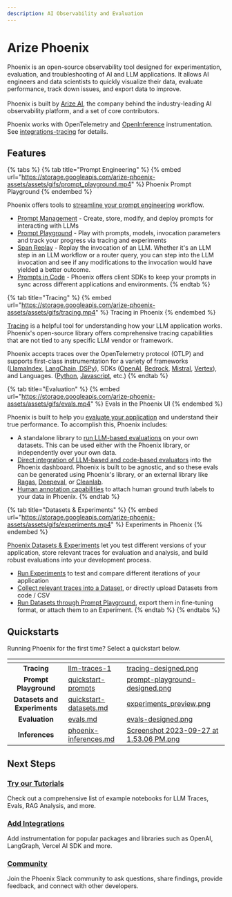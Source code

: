 ```yaml
---
description: AI Observability and Evaluation
---
```


# Arize Phoenix

Phoenix is an open-source observability tool designed for experimentation, evaluation, and troubleshooting of AI and LLM applications. It allows AI engineers and data scientists to quickly visualize their data, evaluate performance, track down issues, and export data to improve.\
\
Phoenix is built by [Arize AI](https://www.arize.com), the company behind the industry-leading AI observability platform, and a set of core contributors.

Phoenix works with OpenTelemetry and [OpenInference](https://github.com/Arize-ai/openinference) instrumentation. See [integrations-tracing](tracing/integrations-tracing/ "mention") for details.

## Features

{% tabs %}
{% tab title="Prompt Engineering" %}
{% embed url="https://storage.googleapis.com/arize-phoenix-assets/assets/gifs/prompt_playground.mp4" %}
Phoenix Prompt Playground
{% endembed %}

Phoenix offers tools to [streamline your prompt engineering](prompt-engineering/overview-prompts.md) workflow.

* [Prompt Management](prompt-engineering/overview-prompts/prompt-management.md) - Create, store, modify, and deploy prompts for interacting with LLMs
* [Prompt Playground](prompt-engineering/overview-prompts/prompt-playground.md) - Play with prompts, models, invocation parameters and track your progress via tracing and experiments
* [Span Replay](./#span-replay) - Replay the invocation of an LLM. Whether it's an LLM step in an LLM workflow or a router query, you can step into the LLM invocation and see if any modifications to the invocation would have yielded a better outcome.
* [Prompts in Code](prompt-engineering/overview-prompts/prompts-in-code.md) - Phoenix offers client SDKs to keep your prompts in sync across different applications and environments.
{% endtab %}

{% tab title="Tracing" %}
{% embed url="https://storage.googleapis.com/arize-phoenix-assets/assets/gifs/tracing.mp4" %}
Tracing in Phoenix
{% endembed %}

[Tracing](tracing/llm-traces.md) is a helpful tool for understanding how your LLM application works. Phoenix's open-source library offers comprehensive tracing capabilities that are not tied to any specific LLM vendor or framework.&#x20;

Phoenix accepts traces over the OpenTelemetry protocol (OTLP) and supports first-class instrumentation for a variety of frameworks ([LlamaIndex](tracing/integrations-tracing/llamaindex.md), [LangChain](tracing/integrations-tracing/langchain.md),[ DSPy](tracing/integrations-tracing/dspy.md)), SDKs ([OpenAI](tracing/integrations-tracing/openai.md), [Bedrock](tracing/integrations-tracing/bedrock.md), [Mistral](tracing/integrations-tracing/mistralai.md), [Vertex](tracing/integrations-tracing/vertexai.md)), and Languages. ([Python](tracing/integrations-tracing/#python), [Javascript](tracing/how-to-tracing/setup-tracing/javascript.md), etc.)
{% endtab %}

{% tab title="Evaluation" %}
{% embed url="https://storage.googleapis.com/arize-phoenix-assets/assets/gifs/evals.mp4" %}
Evals in the Phoenix UI
{% endembed %}

Phoenix is built to help you [evaluate your application](evaluation/llm-evals/) and understand their true performance. To accomplish this, Phoenix includes:

* A standalone library to [run LLM-based evaluations](evaluation/how-to-evals/running-pre-tested-evals/) on your own datasets. This can be used either with the Phoenix library, or independently over your own data.
* [Direct integration of LLM-based and code-based evaluators](tracing/how-to-tracing/feedback-and-annotations/evaluating-phoenix-traces.md) into the Phoenix dashboard. Phoenix is built to be agnostic, and so these evals can be generated using Phoenix's library, or an external library like [Ragas](https://docs.ragas.io/), [Deepeval](https://github.com/confident-ai/deepeval), or [Cleanlab](https://cleanlab.ai/).
* [Human annotation capabilities](tracing/features-tracing/how-to-annotate-traces.md) to attach human ground truth labels to your data in Phoenix.
{% endtab %}

{% tab title="Datasets & Experiments" %}
{% embed url="https://storage.googleapis.com/arize-phoenix-assets/assets/gifs/experiments.mp4" %}
Experiments in Phoenix
{% endembed %}

[Phoenix Datasets & Experiments](datasets-and-experiments/overview-datasets.md) let you test different versions of your application, store relevant traces for evaluation and analysis, and build robust evaluations into your development process.

* [Run Experiments](datasets-and-experiments/how-to-experiments/run-experiments.md) to test and compare different iterations of your application
* [Collect relevant traces into a Dataset](datasets-and-experiments/how-to-datasets/), or directly upload Datasets from code / CSV
* [Run Datasets through Prompt Playground](prompt-engineering/overview-prompts/prompt-playground.md), export them in fine-tuning format, or attach them to an Experiment.
{% endtab %}
{% endtabs %}



## Quickstarts

Running Phoenix for the first time? Select a quickstart below.

<table data-view="cards"><thead><tr><th align="center"></th><th data-hidden data-card-target data-type="content-ref"></th><th data-hidden data-card-cover data-type="files"></th></tr></thead><tbody><tr><td align="center"><strong>Tracing</strong></td><td><a href="tracing/llm-traces-1/">llm-traces-1</a></td><td><a href=".gitbook/assets/tracing-designed.png">tracing-designed.png</a></td></tr><tr><td align="center"><strong>Prompt Playground</strong></td><td><a href="prompt-engineering/quickstart-prompts/">quickstart-prompts</a></td><td><a href=".gitbook/assets/prompt-playground-designed.png">prompt-playground-designed.png</a></td></tr><tr><td align="center"><strong>Datasets and Experiments</strong></td><td><a href="datasets-and-experiments/quickstart-datasets.md">quickstart-datasets.md</a></td><td><a href=".gitbook/assets/experiments_preview.png">experiments_preview.png</a></td></tr><tr><td align="center"><strong>Evaluation</strong></td><td><a href="evaluation/evals.md">evals.md</a></td><td><a href=".gitbook/assets/evals-designed.png">evals-designed.png</a></td></tr><tr><td align="center"><strong>Inferences</strong></td><td><a href="inferences/phoenix-inferences.md">phoenix-inferences.md</a></td><td><a href=".gitbook/assets/Screenshot 2023-09-27 at 1.53.06 PM.png">Screenshot 2023-09-27 at 1.53.06 PM.png</a></td></tr></tbody></table>

## Next Steps

### [Try our Tutorials](https://app.gitbook.com/o/-MB4weB2E-qpBe07nmSL/s/jl0P6vk8OJiHMr4yNY0U/)

Check out a comprehensive list of example notebooks for LLM Traces, Evals, RAG Analysis, and more.

### [Add Integrations](tracing/integrations-tracing/)

Add instrumentation for popular packages and libraries such as OpenAI, LangGraph, Vercel AI SDK and more.

### [Community](https://join.slack.com/t/arize-ai/shared_invite/zt-2w57bhem8-hq24MB6u7yE_ZF_ilOYSBw)

Join the Phoenix Slack community to ask questions, share findings, provide feedback, and connect with other developers.
